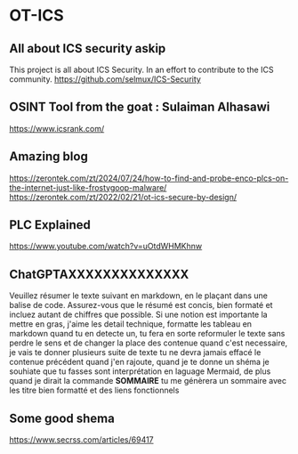 # OT-ICS

## All about ICS security askip

This project is all about ICS Security. In an effort to contribute to the ICS community.
<https://github.com/selmux/ICS-Security>

## OSINT Tool from the goat : Sulaiman Alhasawi

<https://www.icsrank.com/>

## Amazing blog

<https://zerontek.com/zt/2024/07/24/how-to-find-and-probe-enco-plcs-on-the-internet-just-like-frostygoop-malware/>
<https://zerontek.com/zt/2022/02/21/ot-ics-secure-by-design/>

## PLC Explained

<https://www.youtube.com/watch?v=uOtdWHMKhnw>

## ChatGPTAXXXXXXXXXXXXXX

Veuillez résumer le texte suivant en markdown, en le plaçant dans une balise de code. Assurez-vous que le résumé est concis, bien formaté et incluez autant de chiffres que possible. Si une notion est importante la mettre en gras, j'aime les detail technique, formatte les tableau en markdown quand tu en detecte un, tu fera en sorte reformuler le texte sans perdre le sens et de changer la place des contenue quand c'est necessaire, je vais te donner plusieurs suite de texte tu ne devra jamais effacé le contenue précédent quand j'en rajoute, quand je te donne un shéma je souhiate que tu fasses sont interprétation en laguage Mermaid, de plus quand je dirait la commande **SOMMAIRE** tu me génèrera un sommaire avec les titre bien formatté et des liens fonctionnels

## Some good shema

<https://www.secrss.com/articles/69417>
